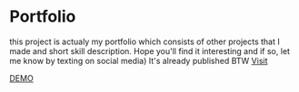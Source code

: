 # Portfolio

this project is actualy my portfolio which consists of other projects that I made and short skill description. Hope you'll find it interesting and if so, let me know by texting on social media)
It's already published BTW
[Visit](https://ernportfolio.com)

[DEMO](https://ernestsportfolio.netlify.app/)
